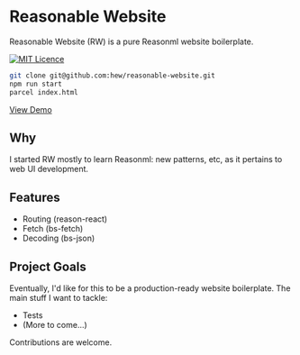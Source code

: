 # Reasonable Website

Reasonable Website (RW) is a pure Reasonml website boilerplate. 

[![MIT Licence](https://badges.frapsoft.com/os/mit/mit.svg?v=103)](https://opensource.org/licenses/mit-license.php)

```bash
git clone git@github.com:hew/reasonable-website.git
npm run start
parcel index.html
```
[View Demo](https://tender-bhaskara-a84104.netlify.com) 

## Why

I started RW mostly to learn Reasonml: new patterns, etc, as it pertains to web UI development.

## Features

* Routing (reason-react)
* Fetch (bs-fetch)
* Decoding (bs-json)

## Project Goals

Eventually, I'd like for this to be a production-ready website boilerplate. The main stuff I want to tackle:

* Tests
* (More to come...)

Contributions are welcome.

